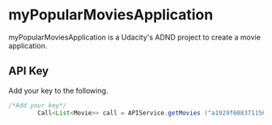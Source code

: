 # myPopularMoviesApplication

myPopularMoviesApplication is a Udacity's ADND project to create a movie application.

## API Key

Add your key to the following.

```java
/*Add your key*/
        Call<List<Movie>> call = APIService.getMovies ("a1929f608371156c06e3be63aca37892");
```
